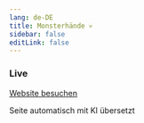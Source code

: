 ```yaml
---
lang: de-DE
title: Monsterhände 💀
sidebar: false
editLink: false
---
```


### Live

<sample src="https://zenrepublic.space/?realm=3" />

[Website besuchen](https://zenrepublic.space/?realm=3)


Seite automatisch mit KI übersetzt